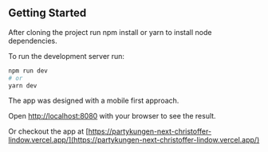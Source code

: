 ## Getting Started

After cloning the project run npm install or yarn to install node dependencies.

To run the development server run:

```bash
npm run dev
# or
yarn dev
```

The app was designed with a mobile first approach.

Open [http://localhost:8080](http://localhost:8080) with your browser to see the result.

Or checkout the app at [https://partykungen-next-christoffer-lindow.vercel.app/](https://partykungen-next-christoffer-lindow.vercel.app/)
